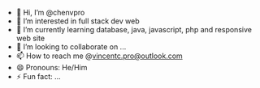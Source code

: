 - 👋 Hi, I’m @chenvpro
- 👀 I’m interested in full stack dev web
- 🌱 I’m currently learning database, java, javascript, php and responsive web site
- 💞️ I’m looking to collaborate on ...
- 📫 How to reach me @vincentc.pro@outlook.com
- 😄 Pronouns: He/Him
- ⚡ Fun fact: ...

<!---
chenvpro/chenvpro is a ✨ special ✨ repository because its `README.md` (this file) appears on your GitHub profile.
You can click the Preview link to take a look at your changes.
--->
